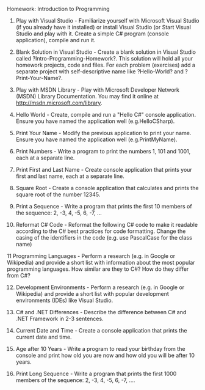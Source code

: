 Homework: Introduction to Programming

1. Play with Visual Studio - Familiarize yourself with Microsoft Visual Studio (if you already have it installed) or install Visual Studio (or 
Start Visual Studio and play with it. Create a simple C# program (console application), compile and run it.

2. Blank Solution in Visual Studio - Create a blank solution in Visual Studio called ?Intro-Programming-Homework?. This solution will hold all your homework projects, code and files. For each problem (exercises) add a separate project with self-descriptive name like ?Hello-World? and ?Print-Your-Name?.

3. Play with MSDN Library - Play with Microsoft Developer Network (MSDN) Library Documentation. You may find it online at http://msdn.microsoft.com/library.

4. Hello World - Create, compile and run a "Hello C#" console application. Ensure you have named the application well (e.g.HelloCSharp).

5. Print Your Name - Modify the previous application to print your name. Ensure you have named the application well (e.g.PrintMyName).

6. Print Numbers - Write a program to print the numbers 1, 101 and 1001, each at a separate line.

7. Print First and Last Name - Create console application that prints your first and last name, each at a separate line.

8. Square Root - Create a console application that calculates and prints the square root of the number 12345.

9. Print a Sequence - Write a program that prints the first 10 members of the sequence: 2, -3, 4, -5, 6, -7, ...

10. Reformat C# Code - Reformat the following C# code to make it readable according to the C# best practices for code formatting. Change the casing of the identifiers in the code (e.g. use PascalCase for the class name)

11 Programming Languages - Perform a research (e.g. in Google or Wikipedia) and provide a short list with information about the most popular programming languages. How similar are they to C#? How do they differ from C#?

12. Development Environments - Perform a research (e.g. in Google or Wikipedia) and provide a short list with popular development environments (IDEs) like Visual Studio.

13. C# and .NET Differences - Describe the difference between C# and .NET Framework in 2-3 sentences.

14. Current Date and Time - Create a console application that prints the current date and time.

15. Age after 10 Years - Write a program to read your birthday from the console and print how old you are now and how old you will be after 10 years.

16. Print Long Sequence - Write a program that prints the first 1000 members of the sequence: 2, -3, 4, -5, 6, -7, ....